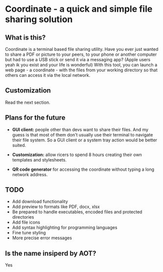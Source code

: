 # Coordinate - a quick and simple file sharing solution

<!-- Logo -->

## What is this?

Coordinate is a terminal based file sharing utility. Have you ever just wanted to share a PDF or picture to your peers, to your phone or another computer but had to use a USB stick or send it via a messaging app? (Apple users yeah ik you exist and your life is wonderful) With this tool, you can launch a web page - a coordinate - with the files from your working directory so that others can access it via the local network.

<!-- ## Usage -->

## Customization

Read the next section.

## Plans for the future

- **GUI client:** people other than devs want to share their files. And my guess is that most of them don't usually use their terminal to navigate their file system. So a GUI client or a system tray action would be better suited.

- **Customization:** allow ricers to spend 8 hours creating their own templates and stylesheets.

- **QR code generator** for accessing the coordinate without typing a long network address.

## TODO

- Add download functionality
- Add preview to formats like PDF, docx, xlsx
- Be prepared to handle executables, encoded files and protected directories
- Add file icons
- Add syntax highlighting for programming languages
- Fine tune styling
- More precise error messages

## Is the name insiperd by AOT?

Yes